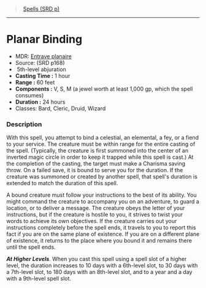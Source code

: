 ﻿---
!SpellVO
Level: 5
Type: abjuration
CastingTime: 1 hour
Range: 60 feet
Components: V, S, M (a jewel worth at least 1,000 gp, which the spell consumes)
Duration: 24 hours
Classes: Bard, Cleric, Druid, Wizard
Id: spells_vo.md#planar-binding
ParentLink: spells_vo.md#spells-srd-p
Name: Planar Binding
ParentName: Spells (SRD p)
NameLevel: 1
AltName: '[Entrave planaire](hd_spells_entrave_planaire.md)'
Source: (SRD p168)
---
> [Spells (SRD p)](srd_spells.md)

---

# Planar Binding

- MDR: [Entrave planaire](hd_spells_entrave_planaire.md)
- Source: (SRD p168)
-  5th-level abjuration
- **Casting Time :** 1 hour
- **Range :** 60 feet
- **Components :** V, S, M (a jewel worth at least 1,000 gp, which the spell consumes)
- **Duration :** 24 hours
- Classes: Bard, Cleric, Druid, Wizard

### Description

With this spell, you attempt to bind a celestial, an elemental, a fey, or a fiend to your service. The creature must be within range for the entire casting of the spell. (Typically, the creature is first summoned into the center of an inverted magic circle in order to keep it trapped while this spell is cast.) At the completion of the casting, the target must make a Charisma saving throw. On a failed save, it is bound to serve you for the duration. If the creature was summoned or created by another spell, that spell's duration is extended to match the duration of this spell.

A bound creature must follow your instructions to the best of its ability. You might command the creature to accompany you on an adventure, to guard a location, or to deliver a message. The creature obeys the letter of your instructions, but if the creature is hostile to you, it strives to twist your words to achieve its own objectives. If the creature carries out your instructions completely before the spell ends, it travels to you to report this fact if you are on the same plane of existence. If you are on a different plane of existence, it returns to the place where you bound it and remains there until the spell ends.

**_At Higher Levels_**. When you cast this spell using a spell slot of a higher level, the duration increases to 10 days with a 6th-level slot, to 30 days with a 7th-level slot, to 180 days with an 8th-level slot, and to a year and a day with a 9th-level spell slot.

